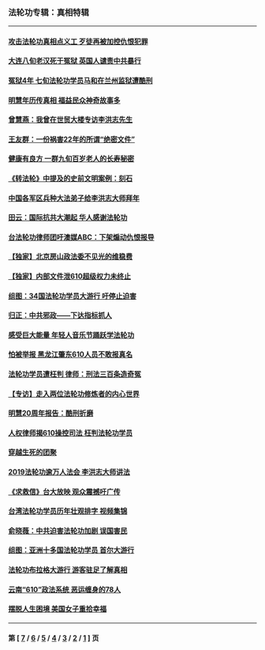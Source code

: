 ### 法轮功专辑：真相特辑
---
#### [攻击法轮功真相点义工 歹徒再被加控仇恨犯罪](../../pages/nf4389/n13601019.md?06140430) 
#### [大连八旬老汉死于冤狱 英国人谴责中共暴行](../../pages/nf4389/n13480118.md?06140430) 
#### [冤狱4年 七旬法轮功学员马和在兰州监狱遭酷刑](../../pages/nf4389/n13304688.md?06140430) 
#### [明慧年历传真相 福益民众神奇故事多](../../pages/nf4389/n13294545.md?06140430) 
#### [曾慧燕：我曾在世贸大楼专访李洪志先生](../../pages/nf4389/n12898729.md?06140430) 
#### [王友群：一份祸害22年的所谓“绝密文件”](../../pages/nf4389/n12871750.md?06140430) 
#### [健康有良方 一群九旬百岁老人的长寿秘密](../../pages/nf4389/n12847475.md?06140430) 
#### [《转法轮》中提及的史前文明案例：刻石](../../pages/nf4389/n12758577.md?06140430) 
#### [中国各军区兵种大法弟子给李洪志大师拜年](../../pages/nf4389/n12750047.md?06140430) 
#### [田云：国际抗共大潮起 华人感谢法轮功](../../pages/nf4389/n12357708.md?06140430) 
#### [台法轮功律师团吁澳媒ABC：下架煽动仇恨报导](../../pages/nf4389/n12279917.md?06140430) 
#### [【独家】北京房山政法委不见光的维稳费](../../pages/nf4389/n12031979.md?06140430) 
#### [【独家】内部文件泄610超级权力未终止](../../pages/nf4389/n12023895.md?06140430) 
#### [组图：34国法轮功学员大游行 吁停止迫害](../../pages/nf4389/n11492658.md?06140430) 
#### [归正：中共邪政——下达指标抓人](../../pages/nf4389/n11474770.md?06140430) 
#### [感受巨大能量 年轻人音乐节踊跃学法轮功](../../pages/nf4389/n11441981.md?06140430) 
#### [怕被举报 黑龙江肇东610人员不敢报真名](../../pages/nf4389/n11436499.md?06140430) 
#### [法轮功学员遭枉判 律师：刑法三百条造奇冤](../../pages/nf4389/n11433943.md?06140430) 
#### [【专访】走入两位法轮功修炼者的内心世界](../../pages/nf4389/n11415623.md?06140430) 
#### [明慧20周年报告：酷刑折磨](../../pages/nf4389/n11387954.md?06140430) 
#### [人权律师揭610操控司法 枉判法轮功学员](../../pages/nf4389/n11313370.md?06140430) 
#### [穿越生死的团聚](../../pages/nf4389/n11258922.md?06140430) 
#### [2019法轮功逾万人法会 李洪志大师讲法](../../pages/nf4389/n11265303.md?06140430) 
#### [《求救信》台大放映 观众震撼吁广传](../../pages/nf4389/n10922251.md?06140430) 
#### [台湾法轮功学员历年壮观排字 视频集锦](../../pages/nf4389/n10878789.md?06140430) 
#### [俞晓薇：中共迫害法轮功加剧 误国害民](../../pages/nf4389/n10859260.md?06140430) 
#### [组图：亚洲十多国法轮功学员 首尔大游行](../../pages/nf4389/n10781149.md?06140430) 
#### [法轮功布拉格大游行 游客驻足了解真相](../../pages/nf4389/n10749360.md?06140430) 
#### [云南“610”政法系统 恶运缠身的78人](../../pages/nf4389/n10747534.md?06140430) 
#### [摆脱人生困境 美国女子重拾幸福](../../pages/nf4389/n10688678.md?06140430) 

---
#### 第 [ [7](./7.md?06140430) / [6](./6.md?06140430) / [5](./5.md?06140430) / [4](./4.md?06140430) / [3](./3.md?06140430) / [2](./2.md?06140430) / [1](./1.md?06140430) ] 页
